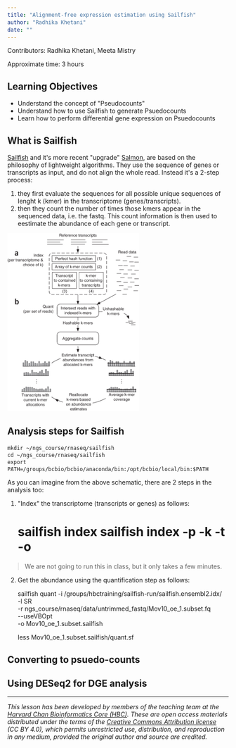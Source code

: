 ```yaml
---
title: "Alignment-free expression estimation using Sailfish"
author: "Radhika Khetani"
date: ""
---
```


Contributors: Radhika Khetani, Meeta Mistry

Approximate time: 3 hours

## Learning Objectives

* Understand the concept of "Pseudocounts"
* Understand how to use Sailfish to generate Psuedocounts
* Learn how to perform differential gene expression on Psuedocounts

## What is Sailfish

[Sailfish]() and it's more recent "upgrade" [Salmon](), are based on the philosophy of lightweight algorithms. They use the sequence of genes or transcripts as input, and do not align the whole read. Instead it's a 2-step process:
1. they first evaluate the sequences for all possible unique sequences of lenght k (kmer) in the transcriptome (genes/transcripts). 
2. then they count the number of times those kmers appear in the sequenced data, i.e. the fastq. This count information is then used to eestimate the abundance of each gene or transcript. 

<img src="../img/nbt.2862-F1.jpg" width="300">

## Analysis steps for Sailfish

    mkdir ~/ngs_course/rnaseq/sailfish
    cd ~/ngs_course/rnaseq/sailfish
    export PATH=/groups/bcbio/bcbio/anaconda/bin:/opt/bcbio/local/bin:$PATH
    
As you can imagine from the above schematic, there are 2 steps in the analysis too:
1. "Index" the transcriptome (transcripts or genes) as follows:
    
    # sailfish index sailfish index -p <num of cores> -k <kmer size> -t <fasta of gene sequences> -o <folder name>
> We are not going to run this in class, but it only takes a few minutes.

2. Get the abundance using the quantification step as follows:

    sailfish quant -i /groups/hbctraining/sailfish-run/sailfish.ensembl2.idx/ \
    -l SR \
    -r ngs_course/rnaseq/data/untrimmed_fastq/Mov10_oe_1.subset.fq \
    --useVBOpt \
    -o Mov10_oe_1.subset.sailfish
    
    less Mov10_oe_1.subset.sailfish/quant.sf
  
## Converting to psuedo-counts


## Using DESeq2 for DGE analysis  
  
  
***
*This lesson has been developed by members of the teaching team at the [Harvard Chan Bioinformatics Core (HBC)](http://bioinformatics.sph.harvard.edu/). These are open access materials distributed under the terms of the [Creative Commons Attribution license](https://creativecommons.org/licenses/by/4.0/) (CC BY 4.0), which permits unrestricted use, distribution, and reproduction in any medium, provided the original author and source are credited.*

